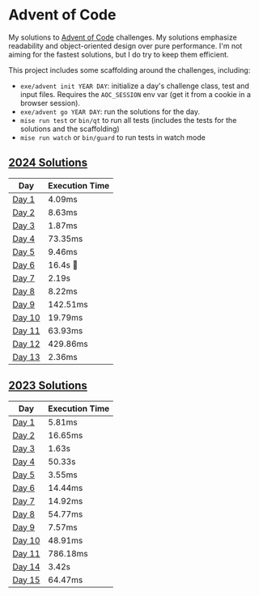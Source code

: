 # Advent of Code

My solutions to [Advent of Code](https://adventofcode.com/) challenges. My solutions emphasize readability and object-oriented design over pure performance. I'm not aiming for the fastest solutions, but I do try to keep them efficient.

This project includes some scaffolding around the challenges, including:
- `exe/advent init YEAR DAY`: initialize a day's challenge class, test and input files. Requires the `AOC_SESSION` env var (get it from a cookie in a browser session).
- `exe/advent go YEAR DAY`: run the solutions for the day.
- `mise run test` or `bin/qt` to run all tests (includes the tests for the solutions and the scaffolding)
- `mise run watch` or `bin/guard` to run tests in watch mode

## [2024 Solutions](lib/advent/year2024)

| Day                                    | Execution Time       |
|----------------------------------------|----------------------|
| [Day 1](lib/advent/year2024/day01.rb)  |   4.09ms             |
| [Day 2](lib/advent/year2024/day02.rb)  |   8.63ms             |
| [Day 3](lib/advent/year2024/day03.rb)  |   1.87ms             |
| [Day 4](lib/advent/year2024/day04.rb)  |  73.35ms             |
| [Day 5](lib/advent/year2024/day05.rb)  |   9.46ms             |
| [Day 6](lib/advent/year2024/day06.rb)  |    16.4s :grimacing: |
| [Day 7](lib/advent/year2024/day07.rb)  |    2.19s             |
| [Day 8](lib/advent/year2024/day08.rb)  |   8.22ms             |
| [Day 9](lib/advent/year2024/day09.rb)  | 142.51ms             |
| [Day 10](lib/advent/year2024/day10.rb) |  19.79ms             |
| [Day 11](lib/advent/year2024/day11.rb) |  63.93ms             |
| [Day 12](lib/advent/year2024/day12.rb) | 429.86ms             |
| [Day 13](lib/advent/year2024/day13.rb) |   2.36ms             |

## [2023 Solutions](lib/advent/year2023)

| Day                                    | Execution Time       |
|----------------------------------------|----------------------|
| [Day 1](lib/advent/year2023/day01.rb)  |   5.81ms             |
| [Day 2](lib/advent/year2023/day02.rb)  |  16.65ms             |
| [Day 3](lib/advent/year2023/day03.rb)  |   1.63s              |
| [Day 4](lib/advent/year2023/day04.rb)  |  50.33s              |
| [Day 5](lib/advent/year2023/day05.rb)  |   3.55ms             |
| [Day 6](lib/advent/year2023/day06.rb)  |  14.44ms             |
| [Day 7](lib/advent/year2023/day07.rb)  |  14.92ms             |
| [Day 8](lib/advent/year2023/day08.rb)  |  54.77ms             |
| [Day 9](lib/advent/year2023/day09.rb)  |   7.57ms             |
| [Day 10](lib/advent/year2023/day10.rb) |  48.91ms             |
| [Day 11](lib/advent/year2023/day11.rb) | 786.18ms             |
| [Day 14](lib/advent/year2023/day14.rb) |   3.42s              |
| [Day 15](lib/advent/year2023/day15.rb) |  64.47ms             |

